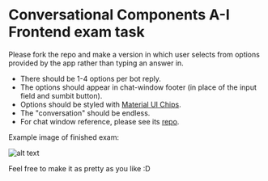 # Conversational Components A-I Frontend exam task

Please fork the repo and make a version in which user selects from options provided by the app rather than typing an answer in.
* There should be 1-4 options per bot reply.
* The options should appear in chat-window footer (in place of the input field and sumbit button).
* Options should be styled with [Material UI Chips](https://material-ui.com/components/chips/).
* The "conversation" should be endless.
* For chat window reference, please see its [repo](https://github.com/ConversationalComponents/chat-window).

Example image of finished exam:

![alt text](https://user-images.githubusercontent.com/28702858/73139115-4b7b2600-4073-11ea-8829-c520c43ee936.png "Example image of finished exam")

Feel free to make it as pretty as you like :D
